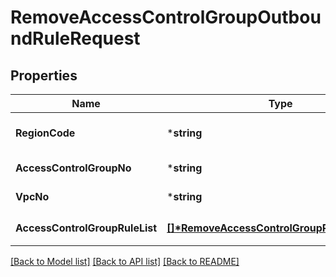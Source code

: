 # RemoveAccessControlGroupOutboundRuleRequest

## Properties
Name | Type | Description | Notes
------------ | ------------- | ------------- | -------------
**RegionCode** | ***string** | REGION코드 | [optional] [default to null]
**AccessControlGroupNo** | ***string** | ACG번호 | [default to null]
**VpcNo** | ***string** | VPC번호 | [default to null]
**AccessControlGroupRuleList** | **[[]\*RemoveAccessControlGroupRuleParameter](RemoveAccessControlGroupRuleParameter.md)** | ACGRule리스트 | [default to null]

[[Back to Model list]](../README.md#documentation-for-models) [[Back to API list]](../README.md#documentation-for-api-endpoints) [[Back to README]](../README.md)


